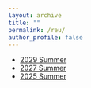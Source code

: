 ```yaml
---
layout: archive
title: ""
permalink: /reu/
author_profile: false
---
```

- [2029 Summer](https://erkaobao.github.io/math/reu/2029_summer) 
- [2027 Summer](https://erkaobao.github.io/math/reu/2027_summer) 
- [2025 Summer](https://erkaobao.github.io/math/reu/2025_summer) 
